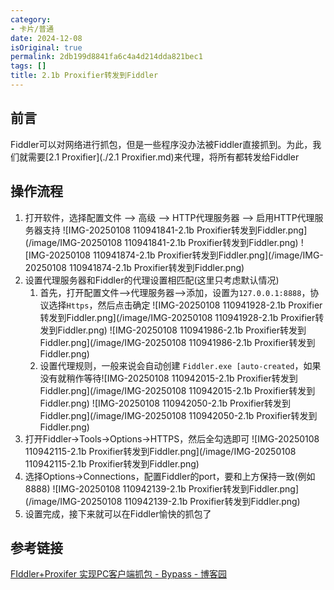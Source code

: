 ```yaml
---
category:
- 卡片/普通
date: 2024-12-08
isOriginal: true
permalink: 2db199d8841fa6c4a4d214dda821bec1
tags: []
title: 2.1b Proxifier转发到Fiddler
---
```

## 前言
Fiddler可以对网络进行抓包，但是一些程序没办法被Fiddler直接抓到。为此，我们就需要[2.1 Proxifier](./2.1 Proxifier.md)来代理，将所有都转发给Fiddler
## 操作流程
1. 打开软件，选择配置文件 --> 高级 --> HTTP代理服务器 --> 启用HTTP代理服务器支持
   ![IMG-20250108 110941841-2.1b Proxifier转发到Fiddler.png](/image/IMG-20250108 110941841-2.1b Proxifier转发到Fiddler.png)
   ![IMG-20250108 110941874-2.1b Proxifier转发到Fiddler.png](/image/IMG-20250108 110941874-2.1b Proxifier转发到Fiddler.png)
2. 设置代理服务器和Fiddler的代理设置相匹配(这里只考虑默认情况)
    1. 首先，打开配置文件-->代理服务器-->添加，设置为`127.0.0.1:8888`，协议选择`Https`，然后点击确定
       ![IMG-20250108 110941928-2.1b Proxifier转发到Fiddler.png](/image/IMG-20250108 110941928-2.1b Proxifier转发到Fiddler.png)
       ![IMG-20250108 110941986-2.1b Proxifier转发到Fiddler.png](/image/IMG-20250108 110941986-2.1b Proxifier转发到Fiddler.png)
    2. 设置代理规则，一般来说会自动创建 `Fiddler.exe [auto-created`，如果没有就稍作等待![IMG-20250108 110942015-2.1b Proxifier转发到Fiddler.png](/image/IMG-20250108 110942015-2.1b Proxifier转发到Fiddler.png)
       ![IMG-20250108 110942050-2.1b Proxifier转发到Fiddler.png](/image/IMG-20250108 110942050-2.1b Proxifier转发到Fiddler.png)
3. 打开Fiddler->Tools->Options->HTTPS，然后全勾选即可
   ![IMG-20250108 110942115-2.1b Proxifier转发到Fiddler.png](/image/IMG-20250108 110942115-2.1b Proxifier转发到Fiddler.png)
5. 选择Options->Connections，配置Fiddler的port，要和上方保持一致(例如8888)
   ![IMG-20250108 110942139-2.1b Proxifier转发到Fiddler.png](/image/IMG-20250108 110942139-2.1b Proxifier转发到Fiddler.png)
6. 设置完成，接下来就可以在Fiddler愉快的抓包了
## 参考链接
[FIddler+Proxifer 实现PC客户端抓包 - Bypass - 博客园](https://www.cnblogs.com/xiaozi/p/11684221.html)